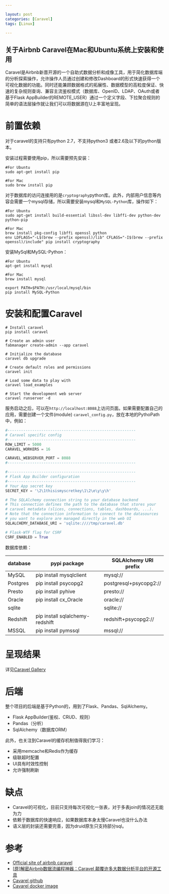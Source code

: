 ```yaml
---

layout: post
categories: [Caravel]
tags: [Linux]

---
```


关于Airbnb Caravel在Mac和Ubuntu系统上安装和使用
---


Caravel是Airbnb新晋开源的一个自助式数据分析和成像工具，用于简化数据库端的分析探索操作，允许操作人员通过创建和修改Dashboard的形式快速获得一个可视化数据的功能。同时还能兼顾数据格式的拓展性、数据模型的高粒度保证、快速的复杂规则查询、兼容主流鉴权模式（数据库、OpenID、LDAP、OAuth或者基于Flask AppBuilder的REMOTE_USER）通过一个定义字段、下拉聚合规则的简单的语法层操作就让我们可以将数据源在U上丰富地呈现。

前置依赖
===
对于caravel的支持只有python 2.7，不支持python3 或者2.6及以下的python版本。

安装过程需要使用pip，所以需要预先安装：

```shell
#For Ubuntu
sudo apt-get install pip

#For Mac
sudo brew install pip
```

对于数据库的访问连接用的是`cryptography`python库。此外，内部用户信息等内容会需要一个mysql存储，所以需要安装mysql和`MySQL-Python`库，操作如下：

```shell
#For Ubuntu
sudo apt-get install build-essential libssl-dev libffi-dev python-dev python-pip

#For Mac
brew install pkg-config libffi openssl python
env LDFLAGS="-L$(brew --prefix openssl)/lib" CFLAGS="-I$(brew --prefix openssl)/include" pip install cryptography
```

安装MySql和MySQL-Python：

```shell
#For Ubuntu
apt-get install mysql

#For Mac
brew install mysql

export PATH=$PATH:/usr/local/mysql/bin
pip install MySQL-Python

```

安装和配置Caravel
===
```shell
# Install caravel
pip install caravel

# Create an admin user
fabmanager create-admin --app caravel

# Initialize the database
caravel db upgrade

# Create default roles and permissions
caravel init

# Load some data to play with
caravel load_examples

# Start the development web server
caravel runserver -d
```
服务启动之后，可以在`http://localhost:8088`上访问页面。如果需要配置自己的应用，需要创建一个文件(module) `caravel_config.py`，放在本地的PythoPath中，例如：

```Python
#---------------------------------------------------------
# Caravel specific config
#---------------------------------------------------------
ROW_LIMIT = 5000
CARAVEL_WORKERS = 16

CARAVEL_WEBSERVER_PORT = 8088
#---------------------------------------------------------

#---------------------------------------------------------
# Flask App Builder configuration
#---------------------------------------------------------
# Your App secret key
SECRET_KEY = '\2\1thisismyscretkey\1\2\e\y\y\h'

# The SQLAlchemy connection string to your database backend
# This connection defines the path to the database that stores your
# caravel metadata (slices, connections, tables, dashboards, ...).
# Note that the connection information to connect to the datasources
# you want to explore are managed directly in the web UI
SQLALCHEMY_DATABASE_URI = 'sqlite:////tmp/caravel.db'

# Flask-WTF flag for CSRF
CSRF_ENABLED = True
```
数据库依赖：

|database	|pypi package	|SQLAlchemy URI prefix
|---|---|---|
|MySQL	|pip install mysqlclient	|mysql://
|Postgres	|pip install psycopg2	|postgresql+psycopg2://
|Presto	|pip install pyhive	|presto://
|Oracle	|pip install cx_Oracle	|oracle://
|sqlite	 |	|sqlite://
|Redshift	|pip install sqlalchemy-redshift	|redshift+psycopg2://
|MSSQL	|pip install pymssql	|mssql://

呈现结果
===
详见[Caravel Gallery](http://airbnb.io/caravel/gallery.html)

后端
===
整个项目的后端是基于Python的，用到了Flask、Pandas、SqlAlchemy。

- Flask AppBuilder(鉴权、CRUD、规则）
- Pandas（分析）
- SqlAlchemy（数据库ORM）

此外，也关注到Caravel的缓存机制值得我们学习：

- 采用memcache和Redis作为缓存
- 级联超时配置
- UI具有时效性控制
- 允许强制刷新

缺点
===
- Caravel的可视化，目前只支持每次可视化一张表，对于多表join的情况还无能为力
- 依赖于数据库的快速响应，如果数据库本身太慢Caravel也没什么办法
- 语义层的封装还需要完善，因为druid原生只支持部分sql。

参考
===
- [Official site of airbnb caravel](http://airbnb.io/caravel/)
- [[原]解密Airbnb数据流编程神器：Caravel 颠覆许多大数据分析平台的开源工具](https://segmentfault.com/a/1190000005083953)
- [Cavarel github](https://github.com/airbnb/caravel)
- [Cavarel docker image](https://hub.docker.com/r/kochalex/caravel/)
